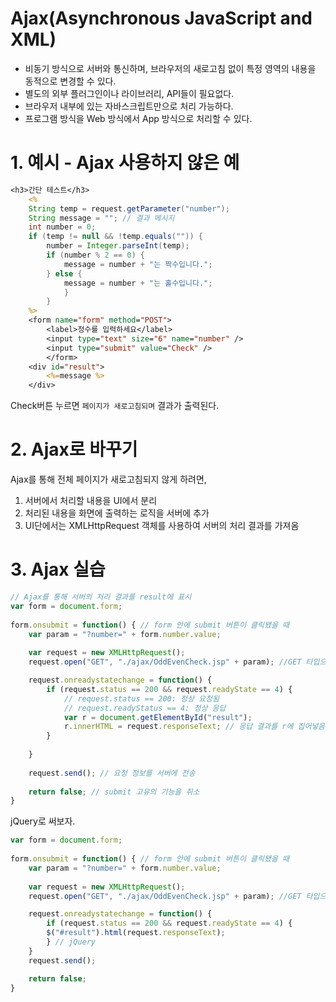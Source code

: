 # Ajax(Asynchronous JavaScript and XML)

- 비동기 방식으로 서버와 통신하며, 브라우저의 새로고침 없이 특정 영역의 내용을 동적으로 변경할 수 있다.
- 별도의 외부 플러그인이나 라이브러리, API들이 필요없다.
- 브라우저 내부에 있는 자바스크립트만으로 처리 가능하다.
- 프로그램 방식을 Web 방식에서 App 방식으로 처리할 수 있다.

# 1. 예시 - Ajax 사용하지 않은 예
```jsp
<h3>간단 테스트</h3>
	<%
	String temp = request.getParameter("number");
	String message = ""; // 결과 메시지 
	int number = 0;
	if (temp != null && !temp.equals("")) {
		number = Integer.parseInt(temp);
		if (number % 2 == 0) {
			message = number + "는 짝수입니다.";
		} else {
			message = number + "는 홀수입니다.";		
            }
		}
	%>
	<form name="form" method="POST">
	    <label>정수를 입력하세요</label> 
	    <input type="text" size="6" name="number" />
	    <input type="submit" value="Check" />
	    </form>
	<div id="result">
		<%=message %>
	</div>
```
Check버튼 누르면 `페이지가 새로고침되며` 결과가 출력된다.

# 2. Ajax로 바꾸기
Ajax를 통해 전체 페이지가 새로고침되지 않게 하려면,
1) 서버에서 처리할 내용을 UI에서 분리
2) 처리된 내용을 화면에 출력하는 로직을 서버에 추가
3) UI단에서는 XMLHttpRequest 객체를 사용하여 서버의 처리 결과를 가져옴

# 3. Ajax 실습
```javascript
// Ajax를 통해 서버의 처리 결과를 result에 표시 
var form = document.form;
	
form.onsubmit = function() { // form 안에 submit 버튼이 클릭됐을 때
	var param = "?number=" + form.number.value;
		
	var request = new XMLHttpRequest();
	request.open("GET", "./ajax/OddEvenCheck.jsp" + param); //GET 타입으로 OddEvenCheck.jsp파일에 요청 정보를 생성

	request.onreadystatechange = function() {
		if (request.status == 200 && request.readyState == 4) {
			// request.status == 200: 정상 요청됨 
			// request.readyStatus == 4: 정상 응답 
			var r = document.getElementById("result");
			r.innerHTML = request.responseText; // 응답 결과를 r에 집어넣음 
		}
			
	}
	
	request.send(); // 요청 정보를 서버에 전송 
	
	return false; // submit 고유의 기능을 취소 
}
```
jQuery로 써보자.
```javascript
var form = document.form;
	
form.onsubmit = function() { // form 안에 submit 버튼이 클릭됐을 때
	var param = "?number=" + form.number.value;
		
	var request = new XMLHttpRequest();
	request.open("GET", "./ajax/OddEvenCheck.jsp" + param); //GET 타입으로 OddEvenCheck.jsp파일에 요청 정보를 생성

	request.onreadystatechange = function() {
		if (request.status == 200 && request.readyState == 4) {
        $("#result").html(request.responseText);
        } // jQuery
    }
    request.send();

    return false;
}
```